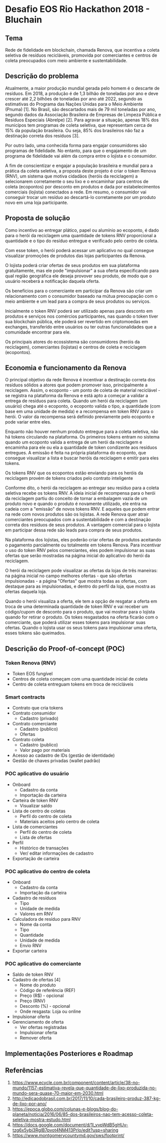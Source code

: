 # Desafio EOS Rio Hackathon 2018 - Bluchain

## Tema
Rede de fidelidade em blockchain, chamada Renova, que incentiva a coleta seletiva de resíduos recicláveis, promovida por comerciantes e centros de coleta preocupados com meio ambiente e sustentabilidade.

## Descrição do problema

Atualmente, a maior produção mundial gerada pelo homem é o descarte de resíduos. Em 2018, a produção é de 1,3 bilhão de toneladas por ano e deve crescer até 2,2 bilhões de toneladas por ano até 2022, segundo as estimativas do Programa das Nações Unidas para o Meio Ambiente (Pnuma) [1]. No Brasil, são descartados mais de 79 mil toneladas por ano, segundo dados da  Associação Brasileira de Empresas de Limpeza Pública e Resíduos Especiais (Abrelpe) [2]. Para agravar a situação, apenas 18% dos municípos tem programas de coleta seletiva, que representam cerca de 15% da população brasileira. Ou seja, 85% dos brasileiros não faz a destinação correta dos resíduos [3].

Por outro lado, uma conhecida forma para engajar consumidores são programas de fidelidade. No entanto, para que o engajamento de um programa de fidelidade vai além da compra entre o lojista e o consumidor.

A fim de conscientizar e engajar a população brasileira e mundial para a prática da coleta seletiva, a proposta deste projeto é criar o token Renova (RNV), um sistema que motiva cidadãos (heróis da reciclagem) a selecionarem corretamente o seu lixo e o encaminhar para centros de coleta (ecopontos) por desconto em produtos e dada por estabelecimentos comerciais (lojista) conectados a rede. Em resumo, o consumidor vai conseguir trocar um resíduo ao descartá-lo corretamente por um produto novo em uma loja participante. 

## Proposta de solução

Como incentivo ao entregar plático, papel ou alumínio ao ecoponto, é dado para o herói da reciclagem uma quantidade de tokens RNV proporcional a quantidade e o tipo do resíduo entregue e verificado pelo centro de coleta.

Com esse token, o herói poderá acessar um aplicativo no qual consegue visualizar promoções de produtos das lojas participantes da Renova.

O lojista poderá criar ofertas de seus produtos em sua plataforma gratuitamente, mas ele pode "impulsionar" a sua oferta especificando para qual região geográfica ele deseja provover seu produto, de modo que o usuário receberá a notificação daquela oferta.

Os benefícios para o comerciante em participar da Renova são criar um relacionamento com o consumidor baseado na mútua preocupação com o meio ambiente e um lead para a compra de seus produtos ou serviços.

Inicialmente o token RNV poderá ser utilizado apenas para desconto em produtos e serviços nos comércios participantes, nas quando o token tiver sua blockchain pública, ele poderá ser revertido em criptomoedas em exchanges, transferido entre usuários ou ter outras funcionalidades que a comunidade encontrar para ele.

Os principais atores do ecossistema são consumidores (heróis da reciclagem), comerciantes (lojistas) e centros de coleta e reciclagem (ecopontos).

## Economia e funcionamento da Renova

O principal objetivo da rede Renova é incentivar a destinação correta dos resíduos sólidos a atores que podem promover isso, principalmente a reciclagem. Assim, o ecoponto - um ponto de coleta de material reciclável - se registra na plataforma da Renova e está apto a começar a validar a entrega de resíduos para coleta. Quando um herói da reciclagem (um usuário) chega até o ecoponto, o ecoponto valida o tipo, a quantidade (com base em uma unidade de medida) e a recompensa em token RNV para o herói. O valor da recompensa será definido previamente pelo ecoponto e pode variar entre eles.

Enquanto não houver nenhum produto entregue para a coleta seletiva, não há tokens circulando na plataforma. Os primeiros tokens entram no sistema quando um ecoponto valida a entrega de um herói da reciclagem e encaminha para ele ou ela a quantidade de token condizente aos resíduos entregues. A emissão é feita na própria plataforma do ecoponto, que consegue visualizar a lista e buscar heróis da reciclagem e emitir para eles tokens.

Os tokens RNV que os ecopontos estão enviando para os heróis da reciclagem provém de tokens criados pelo contrato inteligente 

Conforme dito, o herói da reciclagem ao entregar seu resíduo para a coleta seletiva recebe os tokens RNV. A ideia inicial de recompensa para o herói da reciclagem partiu do conceito de tornar a embalagem vazia de um produto novo e quando o produto é novamente utilizado, ele entra na cadeia com a "emissão" de novos tokens RNV. E aqueles que podem entrar na rede com novos produtos são os lojistas. A rede Renova quer atrair comerciantes preocupados com a sustentabilidade e com a destinação correta dos resíduos de seus produtos. A vantagem comercial para o lojista em participar dessa rede são leads para compra de seus produtos.

Na plataforma dos lojistas, eles poderão criar ofertas de produtos aceitando o pagamento parcialmente ou totalmente em tokens Renova. Para incentivar o uso do token RNV pelos comerciantes, eles podem impulsionar as suas ofertas que serão mostradas na página inicial do aplicativo do herói da reciclagem.

O herói da reciclagem pode visualizar as ofertas da lojas de três maneiras: na página inicial no campo melhores ofertas - que são ofertas impulsionadas - a página "Ofertas" que mostra todas as ofertas, com destaque para as impulsionadas, e dentro do perfil da loja, que mostra as ofertas daquela loja.

Quando o herói visualiza a oferta, ele tem a opção de resgatar a oferta em troca de uma determinada quantidade de token RNV e vai receber um código/cupom de desconto para o produto, que vai mostrar para o lojista quando for retirar o produto. Os tokes resgastados na oferta ficarão com o comerciante, que poderá utilizar esses tokens para impulsionar suas ofertas. Quando o lojista usar os seus tokens para impulsionar uma oferta, esses tokens são queimados.

## Descrição do Proof-of-concept (POC)

### Token Renova (RNV)

- Token EOS fungível
- Centros de coleta começam com uma quantidade inicial de coleta
- Centro de coleta entreguam tokens em troca de recicláveis

### Smart contracts 

- Contrato que cria tokens
- Contrato consumidor
  - Cadastro (privado)
- Contrato comerciante
  - Cadastro (publico)
  - Ofertas
- Contrato coleta
  - Cadastro (publico)
  - Valor pago por materiais
- Acesso ao cadastro de IDs (gestão de identidade)
- Gestão de chaves privadas (wallet padrão)

### POC aplicativo do usuário

- Onboard
  - Cadastro da conta
  - Importação da carteira
- Carteira de token RNV
  - Visualizar saldo
- Lista de centro de coletas
    - Perfil do centro de coleta
    - Materiais aceitos pelo centro de coleta
- Lista de comerciantes
  - Perfil do centro de coleta
  - Lista de ofertas
- Perfil
  - Histórico de transações
  - Ver/ editar informações de cadastro
- Exportação de carteira

### POC aplicativo do centro de coleta

- Onboard
  - Cadastro da conta
  - Importação da carteira
- Cadastro de resíduos
  - Tipo
  - Unidade de medida
  - Valores em RNV
- Calculadora de resíduo para RNV
  - Nome da conta
  - Tipo
  - Quantidade
  - Unidade de medida
  - Envio RNV
- Exportar carteira

### POC aplicativo do comerciante

- Saldo de token RNV
- Cadastro de ofertas [4]
  - Nome do produto
  - Código de referência (REF)
  - Preço (R$) - opcional
  - Preço (RNV)
  - Desconto (%) - opcional
  - Onde resgasta: Loja ou online
- Impulsionar oferta
- Gerenciamento de oferta
  - Ver ofertas registradas
  - Impulsionar oferta
  - Remover oferta

## Implementações Posteriores e Roadmap

## Referências
1. https://www.ecycle.com.br/component/content/article/38-no-mundo/1157-estimativa-revela-que-quantidade-de-lixo-produzida-no-mundo-sera-quase-70-maior-em-2030.html
1. http://edicaodobrasil.com.br/2017/11/10/cada-brasileiro-produz-387-kg-de-lixo-por-ano/
1. https://epoca.globo.com/colunas-e-blogs/blog-do-planeta/noticia/2016/06/85-dos-brasileiros-nao-tem-acesso-coleta-seletiva-mostra-estudo.html
1. https://docs.google.com/document/d/1I_vvpWdB5gHUv-tzg6x5ybj3RgIB7pvot4NM413Prlo/edit?usp=sharing
1. https://www.montgomerycountymd.gov/sws/footprint/
